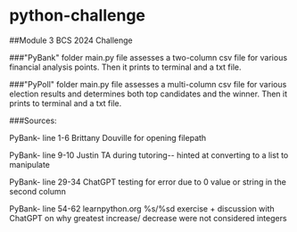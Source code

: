 # python-challenge
##Module 3 BCS 2024 Challenge

###"PyBank" folder main.py file assesses a two-column csv file for various financial analysis points. Then it prints to terminal and a txt file. 

###"PyPoll" folder main.py file assesses a multi-column csv file for various election results and determines both top candidates and the winner.  Then it prints to terminal and a txt file. 

###Sources:

PyBank- line 1-6 Brittany Douville for opening filepath

PyBank- line 9-10 Justin TA during tutoring-- hinted at converting to a list to manipulate

PyBank- line 29-34 ChatGPT testing for error due to 0 value or string in the second column

PyBank- line 54-62 learnpython.org %s/%sd exercise + discussion with ChatGPT on why greatest increase/ decrease were not considered integers 
